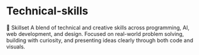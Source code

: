 # Technical-skills
 💪 Skillset  A blend of technical and creative skills across programming, AI, web development, and design.   Focused on real-world problem solving, building with curiosity, and presenting ideas clearly through both code and visuals.
